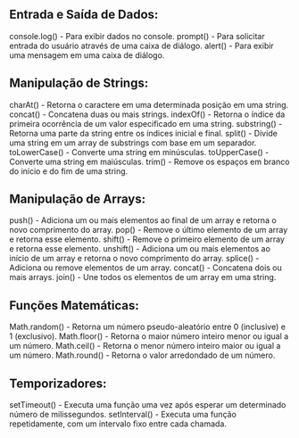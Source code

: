 ## Entrada e Saída de Dados:

console.log() - Para exibir dados no console.
prompt() - Para solicitar entrada do usuário através de uma caixa de diálogo.
alert() - Para exibir uma mensagem em uma caixa de diálogo.

## Manipulação de Strings:
charAt() - Retorna o caractere em uma determinada posição em uma string.
concat() - Concatena duas ou mais strings.
indexOf() - Retorna o índice da primeira ocorrência de um valor especificado em uma string.
substring() - Retorna uma parte da string entre os índices inicial e final.
split() - Divide uma string em um array de substrings com base em um separador.
toLowerCase() - Converte uma string em minúsculas.
toUpperCase() - Converte uma string em maiúsculas.
trim() - Remove os espaços em branco do início e do fim de uma string.

## Manipulação de Arrays:

push() - Adiciona um ou mais elementos ao final de um array e retorna o novo comprimento do array.
pop() - Remove o último elemento de um array e retorna esse elemento.
shift() - Remove o primeiro elemento de um array e retorna esse elemento.
unshift() - Adiciona um ou mais elementos ao início de um array e retorna o novo comprimento do array.
splice() - Adiciona ou remove elementos de um array.
concat() - Concatena dois ou mais arrays.
join() - Une todos os elementos de um array em uma string.

## Funções Matemáticas:
Math.random() - Retorna um número pseudo-aleatório entre 0 (inclusive) e 1 (exclusivo).
Math.floor() - Retorna o maior número inteiro menor ou igual a um número.
Math.ceil() - Retorna o menor número inteiro maior ou igual a um número.
Math.round() - Retorna o valor arredondado de um número.

## Temporizadores:
setTimeout() - Executa uma função uma vez após esperar um determinado número de milissegundos.
setInterval() - Executa uma função repetidamente, com um intervalo fixo entre cada chamada.